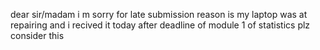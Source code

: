 dear sir/madam i m sorry for late submission reason is my laptop was at repairing and i recived it today after deadline of module 1 of statistics plz consider this
